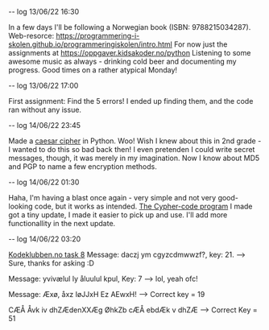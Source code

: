 -- log 13/06/22 16:30

In a few days I'll be following a Norwegian book (ISBN: 9788215034287).
Web-resorce: https://programmering-i-skolen.github.io/programmeringiskolen/intro.html
For now just the assignments at https://oppgaver.kidsakoder.no/python
Listening to some awesome music as always - drinking cold beer and documenting my progress. Good times on a rather atypical Monday!

-- log 13/06/22 17:00

First assignment: Find the 5 errors!
I ended up finding them, and the code ran without any issue.

-- log 14/06/22 23:45

Made a [caesar cipher](https://github.com/p3k4/freshmanPy/blob/main/cypher_2.py) in Python. Woo! Wish I knew about this in 2nd grade - I wanted to do this so bad back then! 
I even pretenden I could write secret messages, though, it was merely in my imagination. Now I know about MD5 and PGP to name a few
encryption methods.

-- log 14/06/22 01:30

Haha, I'm having a blast once again - very simple and not very good-looking code, but it works as intended. [The Cypher-code program](https://github.com/p3k4/freshmanPy/blob/main/cypher_3.py) I made got a tiny update, I made it easier to pick up and use. I'll add more functionallity in the next update.

-- log 14/06/22 03:20

[Kodeklubben.no task 8](https://oppgaver.kidsakoder.no/python/hemmelige_koder/hemmelige_koder)
Message: daczj ym cgyzcdmwwzf?, key: 21. --> Sure, thanks for asking :D 

Message: yvivælul ly åluulul kpul, Key: 7 --> lol, yeah ofc!

Message: Æxø, åxz IøJJxH Ez AEwxH! --> Correct key = 19

CÆÅ Åvk iv dhZÆdenXXÆg ØhkZb cÆÅ ebdÆk v dhZÆ --> Correct Key = 51

